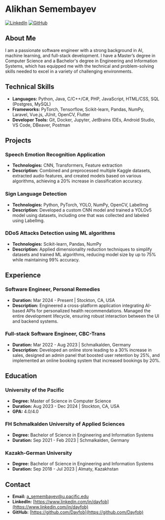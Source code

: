 # Alikhan Semembayev

[![LinkedIn](https://img.shields.io/badge/-LinkedIn-blue)](https://www.linkedin.com/in/dayfob)
[![GitHub](https://img.shields.io/badge/-GitHub-black)](https://github.com/Dayfob)

## About Me

I am a passionate software engineer with a strong background in AI, machine learning, and full-stack development. I have a Master’s degree in Computer Science and a Bachelor's degree in Engineering and Information Systems, which has equipped me with the technical and problem-solving skills needed to excel in a variety of challenging environments.

## Technical Skills

- **Languages:** Python, Java, C/C++/C#, PHP, JavaScript, HTML/CSS, SQL (Postgres, MySQL)
- **Frameworks:** PyTorch, Tensorflow, Scikit-learn, Pandas, NumPy, Laravel, Vue.js, JUnit, OpenCV, Flutter
- **Developer Tools:** Git, Docker, Jupyter, JetBrains IDEs, Android Studio, VS Code, DBeaver, Postman

## Projects

### Speech Emotion Recognition Application
- **Technologies:** CNN, Transformers, Feature extraction
- **Description:** Combined and preprocessed multiple Kaggle datasets, extracted audio features, and created models based on various algorithms, achieving a 20% increase in classification accuracy.

### Sign Language Detection
- **Technologies:** Python, PyTorch, YOLO, NumPy, OpenCV, LabelImg
- **Description:** Developed a custom CNN model and trained a YOLOv5 model using datasets, including one that was collected and labeled using LabelImg.

### DDoS Attacks Detection using ML algorithms
- **Technologies:** Scikit-learn, Pandas, NumPy
- **Description:** Applied dimensionality reduction techniques to simplify datasets and trained ML algorithms, reducing model size by up to 75% while maintaining 99% accuracy.

## Experience

### Software Engineer, Personal Remedies
- **Duration:** Mar 2024 - Present | Stockton, CA, USA
- **Description:** Engineered a cross-platform application integrating AI-based APIs for personalized health recommendations. Managed the entire development lifecycle, ensuring robust interaction between the UI and backend systems.

### Full-stack Software Engineer, CBC-Trans
- **Duration:** Mar 2022 - Aug 2023 | Schmalkalden, Germany
- **Description:** Developed an online store leading to a 30% increase in sales, designed an admin panel that boosted user retention by 25%, and implemented an online booking system that increased bookings by 20%.

## Education

### University of the Pacific
- **Degree:** Master of Science in Computer Science
- **Duration:** Aug 2023 - Dec 2024 | Stockton, CA, USA
- **GPA:** 4.0/4.0

### FH Schmalkalden University of Applied Sciences
- **Degree:** Bachelor of Science in Engineering and Information Systems
- **Duration:** Sep 2021 - Feb 2023 | Schmalkalden, Germany

### Kazakh-German University
- **Degree:** Bachelor of Science in Engineering and Information Systems
- **Duration:** Sep 2018 - Jul 2023 | Almaty, Kazakhstan

## Contact

- **Email:** [a_semembayev@u.pacific.edu](mailto:a_semembayev@u.pacific.edu)
- **LinkedIn:** [https://www.linkedin.com/in/dayfob](https://www.linkedin.com/in/dayfob)
- **GitHub:** [https://github.com/Dayfob](https://github.com/Dayfob)

